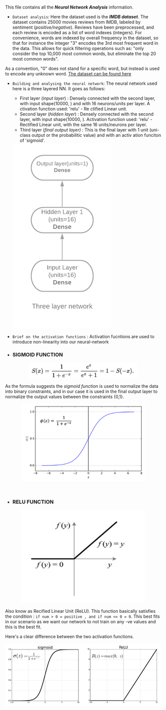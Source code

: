 This file contains all the ***Neural Network Analysis*** information. 
- `Dataset analysis`: Here the dataset used is the ***IMDB dataset***. The dataset contains 25000 movies reviews from IMDB, labeled by sentiment (*positive/negative*). Reviews have been preprocessed, and each review is encoded as a list of word indexes (integers). For convenience, words are indexed by overall frequency in the dataset, so that for instance the integer "3" encodes the 3rd most frequent word in the data. This allows for quick filtering operations such as: "only consider the top 10,000 most common words, but eliminate the top 20 most common words".

As a convention, "0" does not stand for a specific word, but instead is used to encode any unknown word. [The dataset can be found here](https://ai.stanford.edu/~amaas/data/sentiment/)

- `Building and analysing the neural network`: The neural network used here is a three layered NN. It goes as follows:
	- First layer (*input layer*) : Densely connected with the second layer, with input shape(10000, ) and with 16 neurons/units per layer. A	ctivation function used: 'relu' - Re	ctified Linear unit.
	- Second layer (*hidden layer*) : Densely connected with the second layer, with input shape(10000, ). Activation function used: 'relu' - 	Rectified Linear unit, with the same 16 units/neurons per layer.
	- Third layer (*final output layer)* : This is the final layer with 1 unit (uni-class output or the probabilitic value) and with an activ	ation funciton of 'sigmoid'. 

	<img src="https://github.com/kulendu/Movie-Time/blob/master/assets/Neural%20net.png">

- `Brief on the activation functions` : Activation fucntions are used to introduce non-linearity into our neural-network<br>
- ### SIGMOID FUNCTION 
<p align='center'>
	<img src = 'https://github.com/kulendu/Movie-Time/blob/master/assets/formula.png' height=50px width=350px> <br>
</p>

As the formula suggests the  *sigmoid function* is used to normalize the data into binary constraints, and in our case it is used in the final output layer to normalize the output values between the constraints {0,1}.
<p align='center'>
	<img src='https://github.com/kulendu/Movie-Time/blob/master/assets/1_Xu7B5y9gp0iL5ooBj7LtWw.png' height=250px width=400px>
</p>
<br>

- ### RELU FUNCTION 
<p align='center'>
	<img src = 'https://github.com/kulendu/Movie-Time/blob/master/assets/Annotation%202021-06-01%20235544.png'  height=300px width=400px> <br>
</p>

Also know as Recified Linear Unit (ReLU). This function basically satisfies the condition : `if num > 0 = positive , and if num <= 0 = 0`. This best fits in our scenario as we want our network to not train on any -ve values and this is the best fit.
<br>

Here's a clear difference between the two activation functions.
<p align='center'>
	<img src = 'https://github.com/kulendu/Movie-Time/blob/master/assets/1_XxxiA0jJvPrHEJHD4z893g.png'> <br>
</p>


